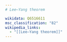 ```yaml
---
# Lee–Yang theorem

wikidata: Q6516611
msc_classification: "82"
wikipedia_links:
  - "[[Lee–Yang theorem]]"
---
```

